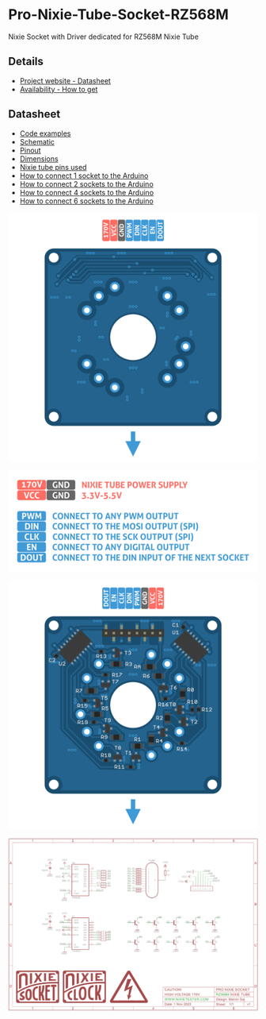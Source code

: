 # Pro-Nixie-Tube-Socket-RZ568M
Nixie Socket with Driver dedicated for RZ568M Nixie Tube

## Details
- [Project website - Datasheet](https://nixietester.com/project/pro-nixie-socket-rz568m/)
- [Availability - How to get](https://nixietester.com/product/pro-nixie-socket-rz568m/)

## Datasheet
- [Code examples](https://github.com/marcinsaj/Pro-Nixie-Tube-Socket-RZ568M/tree/main/examples)
- [Schematic](https://github.com/marcinsaj/Pro-Nixie-Tube-Socket-RZ568M/raw/main/datasheet/Schematic-Pro-Nixie-Tube-Socket-RZ568M.pdf)
- [Pinout](https://github.com/marcinsaj/Pro-Nixie-Tube-Socket-RZ568M/raw/main/datasheet/Pro-Nixie-Tube-Socket-RZ568M-Pinout.pdf)
- [Dimensions](https://github.com/marcinsaj/Pro-Nixie-Tube-Socket-RZ568M/raw/main/datasheet/Pro-Nixie-Tube-Socket-RZ568M-Dimensions.pdf)
- [Nixie tube pins used](https://github.com/marcinsaj/Pro-Nixie-Tube-Socket-RZ568M/raw/main/datasheet/H3161-PRO-Nixie-Socket-Pins.pdf)
- [How to connect 1 socket to the Arduino](https://github.com/marcinsaj/Pro-Nixie-Tube-Socket-RZ568M/raw/main/datasheet/How-to-Connect-1-Pro-Nixie-Tube-Socket-to-the-Arduino.pdf)
- [How to connect 2 sockets to the Arduino](https://github.com/marcinsaj/Pro-Nixie-Tube-Socket-RZ568M/raw/main/datasheet/How-to-Connect-2-Pro-Nixie-Tube-Sockets-to-the-Arduino.pdf)
- [How to connect 4 sockets to the Arduino](https://github.com/marcinsaj/Pro-Nixie-Tube-Socket-RZ568M/raw/main/datasheet/How-to-Connect-4-Pro-Nixie-Tube-Sockets-to-the-Arduino.pdf)
- [How to connect 6 sockets to the Arduino](https://github.com/marcinsaj/Pro-Nixie-Tube-Socket-RZ568M/raw/main/datasheet/How-to-Connect-6-Pro-Nixie-Tube-Sockets-to-the-Arduino.pdf)

<p align="center"><img src="https://github.com/marcinsaj/Pro-Nixie-Tube-Socket-RZ568M/blob/main/datasheet/pro-nixie-tube-socket-rz568m-pcb-t.png"></p>
<p align="center"><img src="https://github.com/marcinsaj/Pro-Nixie-Tube-Socket-RZ568M/blob/main/datasheet/pro-nixie-tube-socket-rz568m-pcb-pinout-description.png"></p>
<p align="center"><img src="https://github.com/marcinsaj/Pro-Nixie-Tube-Socket-RZ568M/blob/main/datasheet/pro-nixie-tube-socket-rz568m-pcb-b.png"></p>
<p align="center"><img src="https://github.com/marcinsaj/Pro-Nixie-Tube-Socket-RZ568M/blob/main/datasheet/Schematic-Pro-Nixie-Tube-Socket-RZ568M.png"></p>
